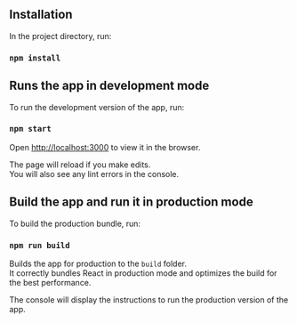 ## Installation

In the project directory, run:

### `npm install`

## Runs the app in development mode

To run the development version of the app, run:

### `npm start`

Open [http://localhost:3000](http://localhost:3000) to view it in the browser.

The page will reload if you make edits.<br>
You will also see any lint errors in the console.

## Build the app and run it in production mode

To build the production bundle, run:

### `npm run build`

Builds the app for production to the `build` folder.<br>
It correctly bundles React in production mode and optimizes the build for the best performance.

The console will display the instructions to run the production version of the app.